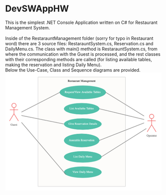 # DevSWAppHW
This is the simplest .NET Console Application written on C# for Restaurant Management System.<br /> 
<br /> 
Inside of the RestarauntManagement folder (sorry for typo in Restaurant word) there are 3 source files: RestarauntSystem.cs, Reservation.cs and DailyMenu.cs. The class with main() method is RestarauntSystem.cs, from where the communication with the Guest is processed, and the rest classes with their corresponding methods are called (for listing available tables, making the reservation and listing Daily Menu).<br />
Below the Use-Case, Class and Sequence diagrams are provided. 
![Screenshot](UML-use-case.png)
